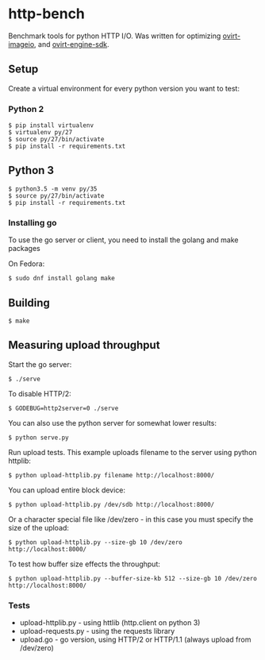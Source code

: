 # http-bench

Benchmark tools for python HTTP I/O. Was written for optimizing
[ovirt-imageio](https://github.com/ovirt/ovirt-imageio), and
[ovirt-engine-sdk](https://github.com/ovirt/ovirt-engine-sdk).


## Setup

Create a virtual environment for every python version you want to test:

### Python 2

    $ pip install virtualenv
    $ virtualenv py/27
    $ source py/27/bin/activate
    $ pip install -r requirements.txt

## Python 3

    $ python3.5 -m venv py/35
    $ source py/27/bin/activate
    $ pip install -r requirements.txt


### Installing go

To use the go server or client, you need to install the golang and make
packages

On Fedora:

    $ sudo dnf install golang make


## Building

    $ make


## Measuring upload throughput

Start the go server:

    $ ./serve

To disable HTTP/2:

    $ GODEBUG=http2server=0 ./serve

You can also use the python server for somewhat lower results:

    $ python serve.py

Run upload tests. This example uploads filename to the server using
python httplib:

    $ python upload-httplib.py filename http://localhost:8000/

You can upload entire block device:

    $ python upload-httplib.py /dev/sdb http://localhost:8000/

Or a character special file like /dev/zero - in this case you must
specify the size of the upload:

    $ python upload-httplib.py --size-gb 10 /dev/zero http://localhost:8000/

To test how buffer size effects the throughput:

    $ python upload-httplib.py --buffer-size-kb 512 --size-gb 10 /dev/zero http://localhost:8000/


### Tests

- upload-httplib.py - using httlib (http.client on python 3)
- upload-requests.py - using the requests library
- upload.go - go version, using HTTP/2 or HTTP/1.1 (always upload from /dev/zero)

